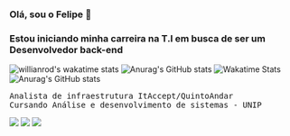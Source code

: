 ### Olá, sou o Felipe 👋
<h3>Estou iniciando minha carreira na T.I em busca de ser um Desenvolvedor back-end</h3>

![willianrod's wakatime stats](https://github-readme-stats.vercel.app/api/wakatime?username=FelipeASouza&theme=radical)
![Anurag's GitHub stats](https://github-readme-stats.vercel.app/api/?username=Felipe-ASouza&show_icons=true&title_color=fff&icon_color=79ff97&text_color=9f9f9f&bg_color=151515)
![Wakatime Stats](https://github-readme-stats.vercel.app/api/wakatime?username=FelipeASouza&layout=compact&hide_title=true&theme=radical)
![Anurag's GitHub stats](https://github-readme-stats.vercel.app/api?username=Felipe-ASouza&show_icons=true&theme=radical&count_private=true)

<pre class="tab">
Analista de infraestrutura ItAccept/QuintoAndar
Cursando Análise e desenvolvimento de sistemas - UNIP
</pre>
<div> 
  <a href="https://www.instagram.com/felipe.alexandre38/" target="_blank"><img src="https://img.shields.io/badge/-Instagram-%23E4405F?style=for-the-badge&logo=instagram&logoColor=white" target="_blank"></a>
  <a href = "mailto: felipe.alexandre3388@gmail.com"><img src="https://img.shields.io/badge/-Gmail-%23333?style=for-the-badge&logo=gmail&logoColor=white" target="_blank"></a>
  <a href="https://www.linkedin.com/in/felipe-asouza/" target="_blank"><img src="https://img.shields.io/badge/-LinkedIn-%230077B5?style=for-the-badge&logo=linkedin&logoColor=white" target="_blank"></a> 
</div>
